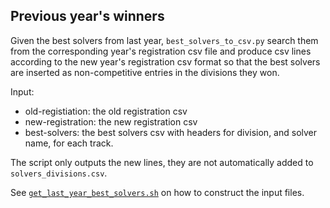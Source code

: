 ## Previous year's winners

Given the best solvers from last year, `best_solvers_to_csv.py` search them from the
corresponding year's registration csv file and produce csv lines
according to the new year's registration csv format so that the
best solvers are inserted as non-competitive entries in the
divisions they won.

Input:
 - old-registiation: the old registration csv
 - new-registration: the new registration csv
 - best-solvers: the best solvers csv with headers for division, and
   solver name, for each track.

The script only outputs the new lines, they are not automatically added
to `solvers_divisions.csv`.

See
[`get_last_year_best_solvers.sh`](../2020/prep/submitted/get_last_year_best_solvers.sh)
on how to construct the input files.

